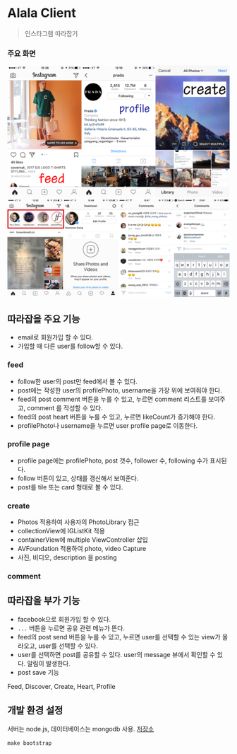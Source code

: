 # Alala Client
> 인스타그램 따라잡기

### 주요 화면
![insta screen shot](screenshot/insta.png)
![insta screen shot2](screenshot/insta2.png)

## 따라잡을 주요 기능
- email로 회원가입 할 수 있다.
- 가입할 때 다른 user를 follow할 수 있다.

### feed
- follow한 user의 post만 feed에서 볼 수 있다.
- post에는 작성한 user의 profilePhoto, username을 가장 위에 보여줘야 한다.
- feed의 post comment 버튼을 누를 수 있고, 누르면 comment 리스트를 보여주고, comment 를 작성할 수 있다.
- feed의 post heart 버튼을 누를 수 있고, 누르면 likeCount가 증가해야 한다.
- profilePhoto나 username을 누르면 user profile page로 이동한다.

### profile page
- profile page에는 profilePhoto, post 갯수, follower 수, following 수가 표시된다.
- follow 버튼이 있고, 상태를 갱신해서 보여준다.
- post를 tile 또는 card 형태로 볼 수 있다.

### create
- Photos 적용하여 사용자의 PhotoLibrary 접근
- collectionView에 IGListKit 적용
- containerView에 multiple ViewController 삽입
- AVFoundation 적용하여 photo, video Capture
- 사진, 비디오, description 을 posting

### comment


## 따라잡을 부가 기능
- facebook으로 회원가입 할 수 있다.
- `...` 버튼을 누르면 공유 관련 메뉴가 뜬다.
- feed의 post send 버튼을 누를 수 있고, 누르면 user를 선택할 수 있는 view가 올라오고, user를 선택할 수 있다.
- user를 선택하면 post를 공유할 수 있다. user의 message 뷰에서 확인할 수 있다. 알림이 발생한다.
- post save 기능


Feed, Discover, Create, Heart, Profile

## 개발 환경 설정
서버는 node.js, 데이터베이스는 mongodb 사용. [저장소](https://github.com/team-meteor/Alala-Server)  
```
make bootstrap
```

